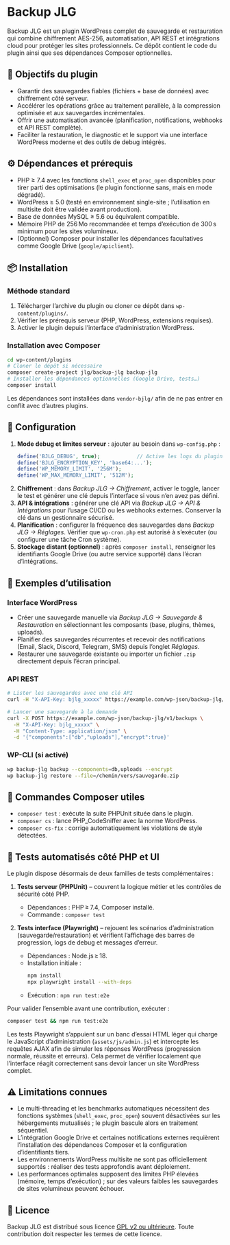 # Backup JLG

Backup JLG est un plugin WordPress complet de sauvegarde et restauration qui combine chiffrement AES-256, automatisation, API REST et intégrations cloud pour protéger les sites professionnels. Ce dépôt contient le code du plugin ainsi que ses dépendances Composer optionnelles.

## 🎯 Objectifs du plugin
- Garantir des sauvegardes fiables (fichiers + base de données) avec chiffrement côté serveur.
- Accélérer les opérations grâce au traitement parallèle, à la compression optimisée et aux sauvegardes incrémentales.
- Offrir une automatisation avancée (planification, notifications, webhooks et API REST complète).
- Faciliter la restauration, le diagnostic et le support via une interface WordPress moderne et des outils de debug intégrés.

## ⚙️ Dépendances et prérequis
- PHP ≥ 7.4 avec les fonctions `shell_exec` et `proc_open` disponibles pour tirer parti des optimisations (le plugin fonctionne sans, mais en mode dégradé).
- WordPress ≥ 5.0 (testé en environnement single-site ; l’utilisation en multisite doit être validée avant production).
- Base de données MySQL ≥ 5.6 ou équivalent compatible.
- Mémoire PHP de 256 Mo recommandée et temps d’exécution de 300 s minimum pour les sites volumineux.
- (Optionnel) Composer pour installer les dépendances facultatives comme Google Drive (`google/apiclient`).

## 📦 Installation
### Méthode standard
1. Télécharger l’archive du plugin ou cloner ce dépôt dans `wp-content/plugins/`.
2. Vérifier les prérequis serveur (PHP, WordPress, extensions requises).
3. Activer le plugin depuis l’interface d’administration WordPress.

### Installation avec Composer
```bash
cd wp-content/plugins
# Cloner le dépôt si nécessaire
composer create-project jlg/backup-jlg backup-jlg
# Installer les dépendances optionnelles (Google Drive, tests…)
composer install
```
Les dépendances sont installées dans `vendor-bjlg/` afin de ne pas entrer en conflit avec d’autres plugins.

## 🔧 Configuration
1. **Mode debug et limites serveur** : ajouter au besoin dans `wp-config.php` :
   ```php
   define('BJLG_DEBUG', true);            // Active les logs du plugin
   define('BJLG_ENCRYPTION_KEY', 'base64:...');
   define('WP_MEMORY_LIMIT', '256M');
   define('WP_MAX_MEMORY_LIMIT', '512M');
   ```
2. **Chiffrement** : dans *Backup JLG → Chiffrement*, activer le toggle, lancer le test et générer une clé depuis l’interface si vous n’en avez pas défini.
3. **API & intégrations** : générer une clé API via *Backup JLG → API & Intégrations* pour l’usage CI/CD ou les webhooks externes. Conserver la clé dans un gestionnaire sécurisé.
4. **Planification** : configurer la fréquence des sauvegardes dans *Backup JLG → Réglages*. Vérifier que `wp-cron.php` est autorisé à s’exécuter (ou configurer une tâche Cron système).
5. **Stockage distant (optionnel)** : après `composer install`, renseigner les identifiants Google Drive (ou autre service supporté) dans l’écran d’intégrations.

## 🚀 Exemples d’utilisation
### Interface WordPress
- Créer une sauvegarde manuelle via *Backup JLG → Sauvegarde & Restauration* en sélectionnant les composants (base, plugins, thèmes, uploads).
- Planifier des sauvegardes récurrentes et recevoir des notifications (Email, Slack, Discord, Telegram, SMS) depuis l’onglet *Réglages*.
- Restaurer une sauvegarde existante ou importer un fichier `.zip` directement depuis l’écran principal.

### API REST
```bash
# Lister les sauvegardes avec une clé API
curl -H "X-API-Key: bjlg_xxxxx" https://example.com/wp-json/backup-jlg/v1/backups

# Lancer une sauvegarde à la demande
curl -X POST https://example.com/wp-json/backup-jlg/v1/backups \
  -H "X-API-Key: bjlg_xxxxx" \
  -H "Content-Type: application/json" \
  -d '{"components":["db","uploads"],"encrypt":true}'
```

### WP-CLI (si activé)
```bash
wp backup-jlg backup --components=db,uploads --encrypt
wp backup-jlg restore --file=/chemin/vers/sauvegarde.zip
```

## 🧪 Commandes Composer utiles
- `composer test` : exécute la suite PHPUnit située dans le plugin.
- `composer cs` : lance PHP_CodeSniffer avec la norme WordPress.
- `composer cs-fix` : corrige automatiquement les violations de style détectées.

## 🧪 Tests automatisés côté PHP et UI
Le plugin dispose désormais de deux familles de tests complémentaires :

1. **Tests serveur (PHPUnit)** – couvrent la logique métier et les contrôles de sécurité côté PHP.
   - Dépendances : PHP ≥ 7.4, Composer installé.
   - Commande : `composer test`

2. **Tests interface (Playwright)** – rejouent les scénarios d’administration (sauvegarde/restauration) et vérifient l’affichage des barres de progression, logs de debug et messages d’erreur.
   - Dépendances : Node.js ≥ 18.
   - Installation initiale :
     ```bash
     npm install
     npx playwright install --with-deps
     ```
   - Exécution : `npm run test:e2e`

Pour valider l’ensemble avant une contribution, exécuter :

```bash
composer test && npm run test:e2e
```

Les tests Playwright s’appuient sur un banc d’essai HTML léger qui charge le JavaScript d’administration (`assets/js/admin.js`) et intercepte les requêtes AJAX afin de simuler les réponses WordPress (progression normale, réussite et erreurs). Cela permet de vérifier localement que l’interface réagit correctement sans devoir lancer un site WordPress complet.

## ⚠️ Limitations connues
- Le multi-threading et les benchmarks automatiques nécessitent des fonctions systèmes (`shell_exec`, `proc_open`) souvent désactivées sur les hébergements mutualisés ; le plugin bascule alors en traitement séquentiel.
- L’intégration Google Drive et certaines notifications externes requièrent l’installation des dépendances Composer et la configuration d’identifiants tiers.
- Les environnements WordPress multisite ne sont pas officiellement supportés : réaliser des tests approfondis avant déploiement.
- Les performances optimales supposent des limites PHP élevées (mémoire, temps d’exécution) ; sur des valeurs faibles les sauvegardes de sites volumineux peuvent échouer.

## 📄 Licence
Backup JLG est distribué sous licence [GPL v2 ou ultérieure](https://www.gnu.org/licenses/gpl-2.0.html). Toute contribution doit respecter les termes de cette licence.

